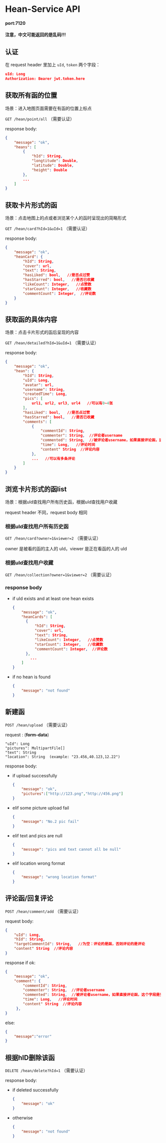 # Hean-Service API
#### port:7120
**注意，中文可能返回的是乱码!!!**

## 认证

在 request header 里加上 `uId`, `token` 两个字段：

```json
uId: Long
Authorization: Bearer jwt.token.here
```

## 获取所有函的位置

场景：进入地图页面需要在有函的位置上标点

`GET /hean/point/all` （需要认证）

response body:

```json
{
    "message": "ok",
    "heans": [
        {
            "hId": String,
            "longtitude": Double,
            "latitude": Double,
            "height": Double
        },
        ...
    ]
}
```

## 获取卡片形式的函

场景：点击地图上的点或者浏览某个人的函时呈现出的简略形式

`GET /hean/card?hId=1&uId=1` （需要认证）

response body:

```json
{
    "message": "ok",
    "heanCard": {
        "hId": String,
        "cover": url,
        "text": String,
        "hasLiked": bool,   //是否点过赞
        "hasStarred": bool,   //是否已收藏
        "likeCount": Integer,   //点赞数
        "starCount": Integer,   //收藏数
        "commentCount": Integer,  //评论数
    }
}
```

## 获取函的具体内容

场景：点击卡片形式的函后呈现的内容

`GET /hean/detailed?hId=1&uId=1` （需要认证）

response body:

```json
{
    "message": "ok",
    "hean": {
        "hId": String,
        "uId": Long,
        "avatar": url,
        "username": String,
        "createdTime": Long,
        "pics": [
            url1, url2, url3, url4   //可以有0~4张
        ],
        "hasLiked": bool,   //是否点过赞
        "hasStarred": bool,   //是否已收藏
        "comments": [
            {
                "commentId": String,
            	"commenter": String,  //评论者username
                "commented": String,  //被评论者username，如果直接评论函，这个字段是空
                "time": Long,   //评论时间
                "content" String  //评论内容
            },
            ...   //可以有多条评论
        ]
    }
}
```

## 浏览卡片形式的函list

场景：根据uId查找用户所有历史函，根据uId查找用户收藏

request header 不同，request body 相同

### 根据uId查找用户所有历史函

`GET /hean/card?owner=1&viewer=2` （需要认证）

owner 是被看的函的主人的 uId，viewer 是正在看函的人的 uId

### 根据uId查找用户收藏

`GET /hean/collection?owner=1&viewer=2` （需要认证）

### response body

+ if uId exists and at least one hean exists

  ```json
  {
      "message": "ok",
      "heanCards": [
      	{
          	"hId": String,
          	"cover": url,
          	"text": String,
          	"likeCount": Integer,   //点赞数
          	"starCount": Integer,   //收藏数
          	"commentCount": Integer,  //评论数
      	},
          ...  
      ]
  }
  ```

+ if no hean is found

  ```json
  {
      "message": "not found"
  }
  ```

## 新建函

`POST /hean/upload` （需要认证）

request :  (**form-data**)

```
"uId": Long
"pictures": MultipartFile[]
"text": String
"location": String  (example: "23.456,40.123,12.22")
```

response body:

- if upload successfully

  ```json
  {
      "message": "ok",
      "pictures":["http://123.png","http://456.png"]
  }
  ```

- elif some picture upload fail

  ```json
  {
      "message": "No.2 pic fail"
  }
  ```

- elif text and pics are null

  ```json
  {
      "message": "pics and text cannot all be null"
  }
  ```

- elif location wrong format

  ```json
  {
      "message": "wrong location format"
  }
  ```

## 评论函/回复评论

`POST /hean/comment/add` （需要认证）

request body:

```json
{
    "uId": Long,
    "hId": String,
    "targetCommentId": String,   //为空：评论的是函，否则评论的是评论
    "content" String  //评论内容
}
```

response if ok:

```json
{
    "message": "ok",
    "comment": {
    	"commentId": String,
        "commenter": String,  //评论者username
        "commented": String,  //被评论者username，如果直接评论函，这个字段是空
        "time": Long,   //评论时间
        "content" String  //评论内容
     },
}
```

else:

```json
{
    "message":"error"
}
```

## 根据hID删除该函

`DELETE /hean/delete?hId=1` （需要认证）

response body:

+ if deleted successfully

  ```json
  {
      "message": "ok"
  }
  ```

+ otherwise

  ```json
  {
      "message": "not found"
  }
  ```

